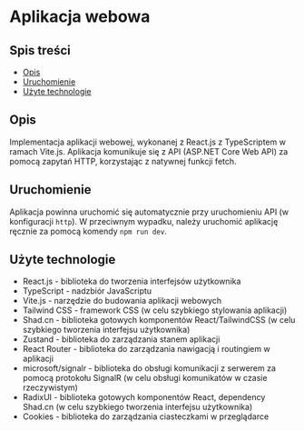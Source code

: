 # Aplikacja webowa

## Spis treści

- [Opis](#opis)
- [Uruchomienie](#uruchomienie)
- [Użyte technologie](#użyte-technologie)

## Opis

Implementacja aplikacji webowej, wykonanej z React.js z TypeScriptem w ramach Vite.js. Aplikacja komunikuje się z API (ASP.NET Core Web API) za pomocą zapytań HTTP, korzystając z natywnej funkcji fetch.

## Uruchomienie

Aplikacja powinna uruchomić się automatycznie przy uruchomieniu API (w konfiguracji `http`). W przeciwnym wypadku, należy uruchomić aplikację ręcznie za pomocą komendy `npm run dev`.

## Użyte technologie

- React.js - biblioteka do tworzenia interfejsów użytkownika
- TypeScript - nadzbiór JavaScriptu
- Vite.js - narzędzie do budowania aplikacji webowych
- Tailwind CSS - framework CSS (w celu szybkiego stylowania aplikacji)
- Shad.cn - biblioteka gotowych komponentów React/TailwindCSS (w celu szybkiego tworzenia interfejsu użytkownika)
- Zustand - biblioteka do zarządzania stanem aplikacji
- React Router - biblioteka do zarządzania nawigacją i routingiem w aplikacji
- microsoft/signalr - biblioteka do obsługi komunikacji z serwerem za pomocą protokołu SignalR (w celu obsługi komunikatów w czasie rzeczywistym)
- RadixUI - biblioteka gotowych komponentów React, dependency Shad.cn (w celu szybkiego tworzenia interfejsu użytkownika)
- Cookies - biblioteka do zarządzania ciasteczkami w przeglądarce